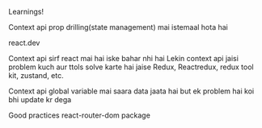 Learnings!

Context api prop drilling(state management) mai istemaal hota hai

react.dev 

Context api sirf react mai hai iske bahar nhi hai
Lekin context api jaisi problem kuch aur ttols solve karte hai jaise Redux, Reactredux, redux tool kit, zustand, etc.

Context api global variable mai saara data jaata hai but ek problem hai koi bhi update kr dega


Good practices 
react-router-dom package
